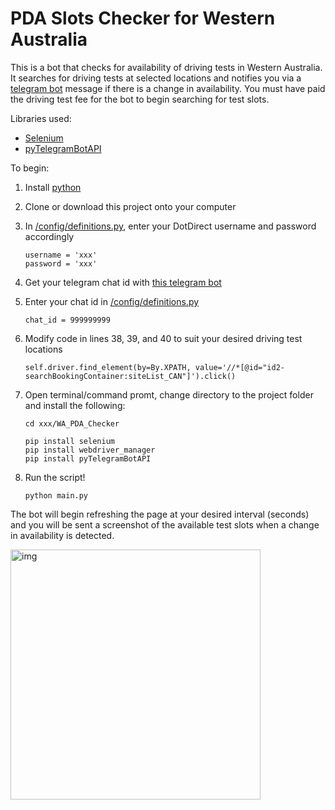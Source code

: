 # PDA Slots Checker for Western Australia
 This is a bot that checks for availability of driving tests in Western Australia. It searches for driving tests at selected locations and notifies you via a [telegram bot](https://t.me/PDABookingsBot) message if there is a change in availability. You must have paid the driving test fee for the bot to begin searching for test slots.
 
 Libraries used: 
 - [Selenium](https://selenium-python.readthedocs.io/installation.html)
 - [pyTelegramBotAPI](https://pypi.org/project/pyTelegramBotAPI/)
 
 To begin:
 1. Install [python](https://www.python.org)
 1. Clone or download this project onto your computer
 2. In [/config/definitions.py](https://github.com/cplAloysius/WA_PDA_Checker/blob/main/config/definitions.py), enter your DotDirect username and password accordingly

      ```
      username = 'xxx'
      password = 'xxx'
      ``` 
 3. Get your telegram chat id with [this telegram bot](https://t.me/rawdatabot?start=botostore)
 4. Enter your chat id in [/config/definitions.py](https://github.com/cplAloysius/WA_PDA_Checker/blob/main/config/definitions.py)

       ```
       chat_id = 999999999
       ```
 5. Modify code in lines 38, 39, and 40 to suit your desired driving test locations

      ```
      self.driver.find_element(by=By.XPATH, value='//*[@id="id2-searchBookingContainer:siteList_CAN"]').click()
      ```
 8. Open terminal/command promt, change directory to the project folder and install the following:

      ```
      cd xxx/WA_PDA_Checker
      ```
      ```
      pip install selenium
      pip install webdriver_manager
      pip install pyTelegramBotAPI
      ```
 7. Run the script!

      ```
      python main.py
      ```

The bot will begin refreshing the page at your desired interval (seconds) and you will be sent a screenshot of the available test slots when a change in availability is detected.

<img src="https://user-images.githubusercontent.com/99251110/213735947-eeb35860-2e3e-442e-a7d5-d386ac7de085.jpeg" alt="img" width="400"/>
